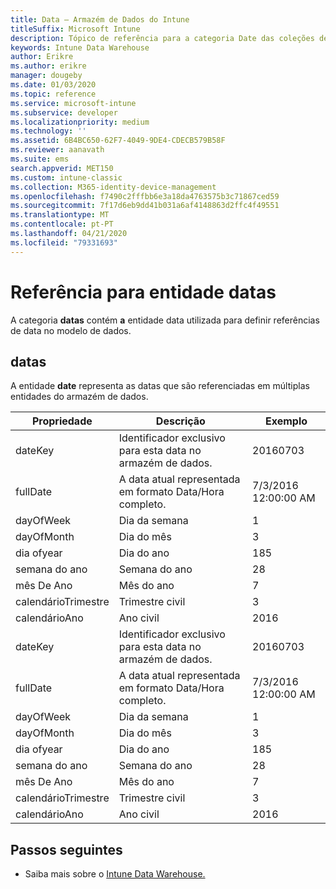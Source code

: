 ```yaml
---
title: Data – Armazém de Dados do Intune
titleSuffix: Microsoft Intune
description: Tópico de referência para a categoria Date das coleções de entidades na API do Armazém de Dados do Intune.
keywords: Intune Data Warehouse
author: Erikre
ms.author: erikre
manager: dougeby
ms.date: 01/03/2020
ms.topic: reference
ms.service: microsoft-intune
ms.subservice: developer
ms.localizationpriority: medium
ms.technology: ''
ms.assetid: 6B4BC650-62F7-4049-9DE4-CDECB579B58F
ms.reviewer: aanavath
ms.suite: ems
search.appverid: MET150
ms.custom: intune-classic
ms.collection: M365-identity-device-management
ms.openlocfilehash: f7490c2fffbb6e3a18da4763575b3c71867ced59
ms.sourcegitcommit: 7f17d6eb9dd41b031a6af4148863d2ffc4f49551
ms.translationtype: MT
ms.contentlocale: pt-PT
ms.lasthandoff: 04/21/2020
ms.locfileid: "79331693"
---
```

# <a name="reference-for-dates-entity"></a>Referência para entidade datas

A categoria **datas** contém **a** entidade data utilizada para definir referências de data no modelo de dados.

## <a name="dates"></a>datas

A entidade **date** representa as datas que são referenciadas em múltiplas entidades do armazém de dados.


|    Propriedade     |                      Descrição                       |       Exemplo        |
|-----------------|--------------------------------------------------------|----------------------|
|     dateKey     | Identificador exclusivo para esta data no armazém de dados. |       20160703       |
|    fullDate     |    A data atual representada em formato Data/Hora completo.     | 7/3/2016 12:00:00 AM |
|    dayOfWeek    |                      Dia da semana                       |          1           |
|   dayOfMonth    |                      Dia do mês                      |          3           |
|    dia ofyear    |                      Dia do ano                       |         185          |
|   semana do ano    |                      Semana do ano                      |          28          |
|   mês De Ano   |                   Mês do ano                    |          7           |
| calendárioTrimestre |                    Trimestre civil                    |          3           |
|  calendárioAno   |                     Ano civil                      |         2016         |
|     dateKey     | Identificador exclusivo para esta data no armazém de dados. |       20160703       |
|    fullDate     |    A data atual representada em formato Data/Hora completo.     | 7/3/2016 12:00:00 AM |
|    dayOfWeek    |                      Dia da semana                       |          1           |
|   dayOfMonth    |                      Dia do mês                      |          3           |
|    dia ofyear    |                      Dia do ano                       |         185          |
|   semana do ano    |                      Semana do ano                      |          28          |
|   mês De Ano   |                   Mês do ano                    |          7           |
| calendárioTrimestre |                    Trimestre civil                    |          3           |
|  calendárioAno   |                     Ano civil                      |         2016         |

## <a name="next-steps"></a>Passos seguintes

- Saiba mais sobre o [Intune Data Warehouse.](reports-nav-create-intune-reports.md)
